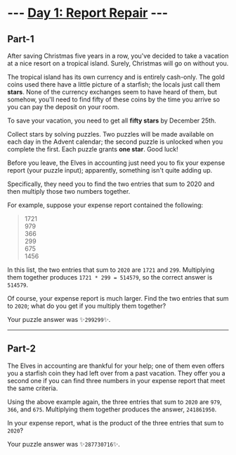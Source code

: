 # --- [Day 1: Report Repair](https://adventofcode.com/2020/day/1) ---

## Part-1

After saving Christmas five years in a row, you've decided to take a vacation at a nice resort on a tropical island. Surely, Christmas will go on without you.

The tropical island has its own currency and is entirely cash-only. The gold coins used there have a little picture of a starfish; the locals just call them **stars**. None of the currency exchanges seem to have heard of them, but somehow, you'll need to find fifty of these coins by the time you arrive so you can pay the deposit on your room.

To save your vacation, you need to get all **fifty stars** by December 25th.

Collect stars by solving puzzles. Two puzzles will be made available on each day in the Advent calendar; the second puzzle is unlocked when you complete the first. Each puzzle grants **one star**. Good luck!

Before you leave, the Elves in accounting just need you to fix your expense report (your puzzle input); apparently, something isn't quite adding up.

Specifically, they need you to find the two entries that sum to 2020 and then multiply those two numbers together.

For example, suppose your expense report contained the following:

> 1721   
> 979  
> 366  
> 299   
> 675   
> 1456   

In this list, the two entries that sum to ```2020``` are ```1721``` and ```299```. Multiplying them together produces ```1721 * 299 = 514579```, so the correct answer is ```514579```.

Of course, your expense report is much larger. 
Find the two entries that sum to ```2020```; what do you get if you multiply them together?

Your puzzle answer was  ✨```299299```✨.
___
## Part-2

The Elves in accounting are thankful for your help; one of them even offers you a starfish coin they had left over from a past vacation. They offer you a second one if you can find three numbers in your expense report that meet the same criteria.

Using the above example again, the three entries that sum to ```2020``` are ```979```, ```366```, and ```675```. Multiplying them together produces the answer, ```241861950```.

In your expense report, what is the product of the three entries that sum to ```2020```?

Your puzzle answer was  ✨```287730716```✨.
